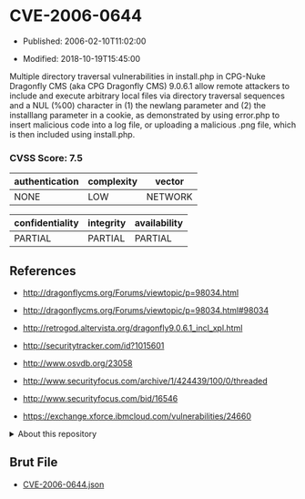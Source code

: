 # CVE-2006-0644

- Published: 2006-02-10T11:02:00

- Modified: 2018-10-19T15:45:00

Multiple directory traversal vulnerabilities in install.php in CPG-Nuke Dragonfly CMS (aka CPG Dragonfly CMS) 9.0.6.1 allow remote attackers to include and execute arbitrary local files via directory traversal sequences and a NUL (%00) character in (1) the newlang parameter and (2) the installlang parameter in a cookie, as demonstrated by using error.php to insert malicious code into a log file, or uploading a malicious .png file, which is then included using install.php.

### CVSS Score: **7.5**

| authentication | complexity | vector |
| --- | --- | --- |
| NONE | LOW | NETWORK |

| confidentiality | integrity | availability |
| --- | --- | --- |
| PARTIAL | PARTIAL | PARTIAL |

## References

* http://dragonflycms.org/Forums/viewtopic/p=98034.html

* http://dragonflycms.org/Forums/viewtopic/p=98034.html#98034

* http://retrogod.altervista.org/dragonfly9.0.6.1_incl_xpl.html

* http://securitytracker.com/id?1015601

* http://www.osvdb.org/23058

* http://www.securityfocus.com/archive/1/424439/100/0/threaded

* http://www.securityfocus.com/bid/16546

* https://exchange.xforce.ibmcloud.com/vulnerabilities/24660

<details>
<summary>About this repository</summary> 

  This repository is part of the project [Live Hack CVE](https://github.com/Live-Hack-CVE). Main website can be found [www.live-hack.org](https://www.live-hack.org) 
  
  Made by [Sn0wAlice](https://github.com/Sn0wAlice) for the people that care about security and need to have a feed of the latest CVEs. Hope you enjoy it, don't forget to star the repo and follow me on [Twitter](https://twitter.com/Sn0wAlice) and [Github](https://github.com/Sn0wAlice). And that is my [personnal website](https://www.alice-snow.me/)

  - [Home Page](https://github.com/Live-Hack-CVE)
  - [Framework](https://github.com/Live-Hack-CVE/cve-framework)
  - [CVE database](https://github.com/Live-Hack-CVE/full_database)
  - [Changelog](https://github.com/Live-Hack-CVE/Changelog)
</details>

## Brut File

* [CVE-2006-0644.json](https://raw.githubusercontent.com/Live-Hack-CVE/full_database/main/cves/2006/CVE-2006-0644.json)

